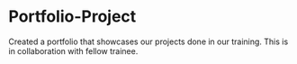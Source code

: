# Portfolio-Project
Created a portfolio that showcases our projects done in our training. This is in collaboration with fellow trainee.
